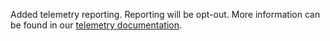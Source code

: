 Added telemetry reporting. Reporting will be opt-out. More information can 
be found in our [telemetry documentation](./telemetry/telemetry.mdx).
